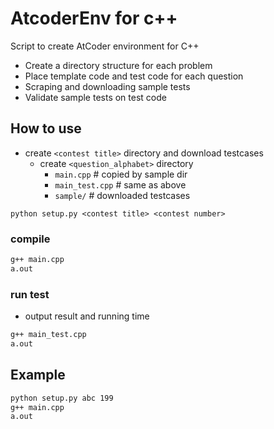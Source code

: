 # AtcoderEnv for c++
Script to create AtCoder environment for C++
- Create a directory structure for each problem
- Place template code and test code for each question
- Scraping and downloading sample tests
- Validate sample tests on test code

## How to use
- create `<contest title>` directory and download testcases
    - create `<question_alphabet>` directory
        - `main.cpp`      # copied by sample dir
        - `main_test.cpp` # same as above
        - `sample/`       # downloaded testcases
```
python setup.py <contest title> <contest number>
```

### compile
```sh
g++ main.cpp
a.out
```

### run test
- output result and running time
```sh
g++ main_test.cpp
a.out
```

## Example
```sh
python setup.py abc 199
g++ main.cpp
a.out
```